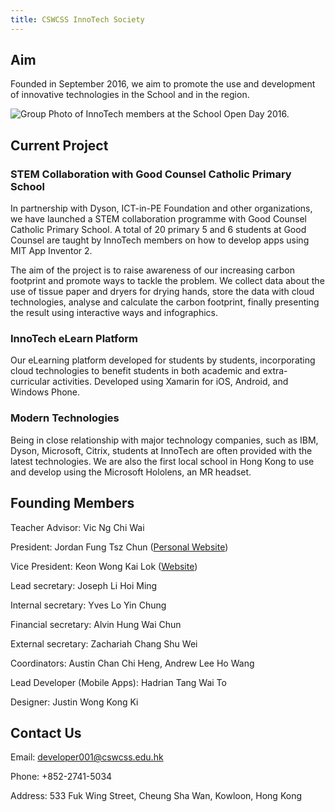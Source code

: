 ```yaml
---
title: CSWCSS InnoTech Society
---
```


## Aim

Founded in September 2016, we aim to promote the use and development of innovative technologies in the School and in the region.

![Group Photo of InnoTech members at the School Open Day 2016.](https://raw.githubusercontent.com/CSWCSS-InnoTech/cswcss-innotech.github.io/master/group-photo2.jpg)

## Current Project

### STEM Collaboration with Good Counsel Catholic Primary School

In partnership with Dyson, ICT-in-PE Foundation and other organizations, we have launched a STEM collaboration programme with Good Counsel Catholic Primary School. A total of 20 primary 5 and 6 students at Good Counsel are taught by InnoTech members on how to develop apps using MIT App Inventor 2. 

The aim of the project is to raise awareness of our increasing carbon footprint and promote ways to tackle the problem. We collect data about the use of tissue paper and dryers for drying hands, store the data with cloud technologies, analyse and calculate the carbon footprint, finally presenting the result using interactive ways and infographics.

### InnoTech eLearn Platform

Our eLearning platform developed for students by students, incorporating cloud technologies to benefit students in both academic and extra-curricular activities. Developed using Xamarin for iOS, Android, and Windows Phone.

### Modern Technologies

Being in close relationship with major technology companies, such as IBM, Dyson, Microsoft, Citrix, students at InnoTech are often provided with the latest technologies. We are also the first local school in Hong Kong to use and develop using the Microsoft Hololens, an MR headset. 

## Founding Members

Teacher Advisor: Vic Ng Chi Wai

President: Jordan Fung Tsz Chun ([Personal Website](http://www.jordanfung.com))

Vice President: Keon Wong Kai Lok ([Website](http://designheaven8.wixsite.com/lego-mania-official))

Lead secretary:
Joseph Li Hoi Ming

Internal secretary:
Yves Lo Yin Chung

Financial secretary: 
Alvin Hung Wai Chun

External secretary:
Zachariah Chang Shu Wei

Coordinators: Austin Chan Chi Heng, Andrew Lee Ho Wang

Lead Developer (Mobile Apps): Hadrian Tang Wai To

Designer: Justin Wong Kong Ki

## Contact Us

Email: developer001@cswcss.edu.hk

Phone: +852-2741-5034

Address: 533 Fuk Wing Street, Cheung Sha Wan, Kowloon, Hong Kong
